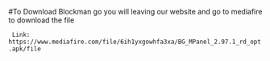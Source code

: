 #To Download Blockman go you will leaving our website and go to mediafire to download the file

` Link:  https://www.mediafire.com/file/6ih1yxgowhfa3xa/BG_MPanel_2.97.1_rd_opt.apk/file` 